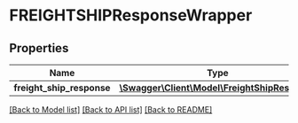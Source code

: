 # FREIGHTSHIPResponseWrapper

## Properties
Name | Type | Description | Notes
------------ | ------------- | ------------- | -------------
**freight_ship_response** | [**\Swagger\Client\Model\FreightShipResponse**](FreightShipResponse.md) |  | 

[[Back to Model list]](../../README.md#documentation-for-models) [[Back to API list]](../../README.md#documentation-for-api-endpoints) [[Back to README]](../../README.md)

